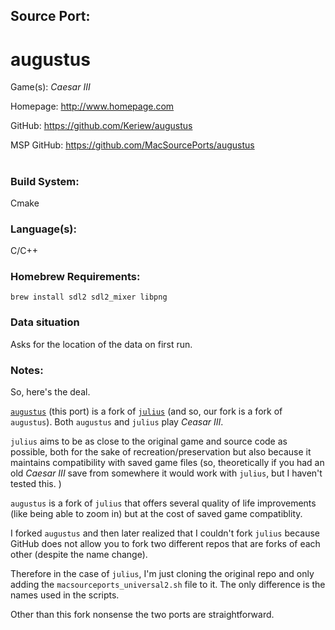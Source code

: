 ## Source Port:
# augustus

Game(s): *Caesar III*

Homepage: http://www.homepage.com

GitHub: https://github.com/Keriew/augustus

MSP GitHub: https://github.com/MacSourcePorts/augustus

#
### Build System: 
Cmake

### Language(s):
C/C++

### Homebrew Requirements:

```
brew install sdl2 sdl2_mixer libpng
```
### Data situation
Asks for the location of the data on first run. 

### Notes:
So, here's the deal. 

[`augustus`](augustus.md) (this port) is a fork of [`julius`](julius.md) (and so, our fork is a fork of `augustus`). Both `augustus` and `julius` play *Ceasar III*. 

`julius` aims to be as close to the original game and source code as possible, both for the sake of recreation/preservation but also because it maintains compatibility with saved game files (so, theoretically if you had an old *Caesar III* save from somewhere it would work with `julius`, but I haven't tested this. )

`augustus` is a fork of `julius` that offers several quality of life improvements (like being able to zoom in) but at the cost of saved game compatiblity. 

I forked `augustus` and then later realized that I couldn't fork `julius` because GitHub does not allow you to fork two different repos that are forks of each other (despite the name change). 

Therefore in the case of `julius`, I'm just cloning the original repo and only adding the `macsourceports_universal2.sh` file to it. The only difference is the names used in the scripts. 

Other than this fork nonsense the two ports are straightforward. 